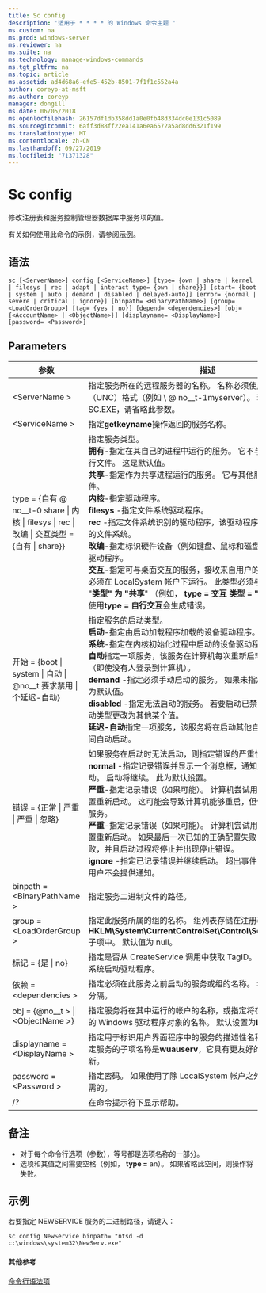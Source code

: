 ```yaml
---
title: Sc config
description: '适用于 * * * * 的 Windows 命令主题 '
ms.custom: na
ms.prod: windows-server
ms.reviewer: na
ms.suite: na
ms.technology: manage-windows-commands
ms.tgt_pltfrm: na
ms.topic: article
ms.assetid: ad4d68a6-efe5-452b-8501-7f1f1c552a4a
author: coreyp-at-msft
ms.author: coreyp
manager: dongill
ms.date: 06/05/2018
ms.openlocfilehash: 26157df1db358dd1a0e0fb48d334dc0e131c5089
ms.sourcegitcommit: 6aff3d88ff22ea141a6ea6572a5ad8dd6321f199
ms.translationtype: MT
ms.contentlocale: zh-CN
ms.lasthandoff: 09/27/2019
ms.locfileid: "71371328"
---
```

# <a name="sc-config"></a>Sc config



修改注册表和服务控制管理器数据库中服务项的值。

有关如何使用此命令的示例，请参阅[示例](#BKMK_examples)。

## <a name="syntax"></a>语法

```
sc [<ServerName>] config [<ServiceName>] [type= {own | share | kernel | filesys | rec | adapt | interact type= {own | share}}] [start= {boot | system | auto | demand | disabled | delayed-auto}] [error= {normal | severe | critical | ignore}] [binpath= <BinaryPathName>] [group= <LoadOrderGroup>] [tag= {yes | no}] [depend= <dependencies>] [obj= {<AccountName> | <ObjectName>}] [displayname= <DisplayName>] [password= <Password>]
```

## <a name="parameters"></a>Parameters

|参数|描述|
|---------|-----------|
|\<ServerName >|指定服务所在的远程服务器的名称。 名称必须使用通用命名约定（UNC）格式（例如 \\ @ no__t-1myserver）。 若要在本地运行 SC.EXE，请省略此参数。|
|\<ServiceName >|指定**getkeyname**操作返回的服务名称。|
|type = {自有 @ no__t-0 share \| 内核 \| filesys \| rec \| 改编 \| 交互类型 = {自有 \| share}} | 指定服务类型。</br>**拥有**-指定在其自己的进程中运行的服务。 它不与其他服务共享可执行文件。 这是默认值。</br>**共享**-指定作为共享进程运行的服务。 它与其他服务共享可执行文件。</br>**内核**-指定驱动程序。</br>**filesys** -指定文件系统驱动程序。</br>**rec** -指定文件系统识别的驱动程序，该驱动程序标识计算机上使用的文件系统。</br>**改编**-指定标识硬件设备（例如键盘、鼠标和磁盘驱动器）的适配器驱动程序。</br>**交互**-指定可与桌面交互的服务，接收来自用户的输入。 交互式服务必须在 LocalSystem 帐户下运行。 此类型必须与**类型 = "拥有**" 或 "**类型" 为 "共享**" （例如， **type = 交互** **类型 = "拥有**"）结合使用。 使用**type = 自行交互**会生成错误。|
|开始 = {boot \| system \| 自动 \| @no__t 要求禁用 \| 个延迟-自动}|指定服务的启动类型。</br>**启动**-指定由启动加载程序加载的设备驱动程序。</br>**系统**-指定在内核初始化过程中启动的设备驱动程序。</br>**自动**指定一项服务，该服务在计算机每次重新启动时自动启动并运行（即使没有人登录到计算机）。</br>**demand** -指定必须手动启动的服务。 如果未指定**start =** ，则此值为默认值。</br>**disabled** -指定无法启动的服务。 若要启动已禁用的服务，请将启动类型更改为其他某个值。</br>**延迟-自动**指定一项服务，该服务将在启动其他自动服务之后的短时间自动启动。|
|错误 = {正常 \| 严重 \| 严重 \| 忽略}|如果服务在启动时无法启动，则指定错误的严重性。</br>**normal** -指定记录错误并显示一个消息框，通知用户服务无法启动。 启动将继续。 此为默认设置。</br>**严重**-指定记录错误（如果可能）。 计算机尝试用最后一次正确的配置重新启动。 这可能会导致计算机能够重启，但仍可能无法运行该服务。</br>**严重**-指定记录错误（如果可能）。 计算机尝试用最后一次正确的配置重新启动。 如果最后一次已知的正确配置失败，则启动也会失败，并且启动过程将停止并出现停止错误。</br>**ignore** -指定已记录错误并继续启动。 超出事件日志中记录错误的用户不会提供通知。|
|binpath = \<BinaryPathName >|指定服务二进制文件的路径。|
|group = \<LoadOrderGroup >|指定此服务所属的组的名称。 组列表存储在注册表的**HKLM\System\CurrentControlSet\Control\ServiceGroupOrder**子项中。 默认值为 null。|
|标记 = {是 \| no}|指定是否从 CreateService 调用中获取 TagID。 标记仅用于启动和系统启动驱动程序。|
|依赖 = \<dependencies >|指定必须在此服务之前启动的服务或组的名称。 名称由正斜杠（/）分隔。|
|obj = {@no__t > \| \<ObjectName >}|指定服务将在其中运行的帐户的名称，或指定将在其中运行驱动程序的 Windows 驱动程序对象的名称。 默认设置为**LocalSystem**。|
|displayname = \<DisplayName >|指定用于标识用户界面程序中的服务的描述性名称。 例如，一个特定服务的子项名称是**wuauserv**，它具有更友好的显示名称自动更新。|
|password = \<Password >|指定密码。 如果使用了除 LocalSystem 帐户之外的帐户，则这是必需的。|
|/?|在命令提示符下显示帮助。|

## <a name="remarks"></a>备注

-   对于每个命令行选项（参数），等号都是选项名称的一部分。
-   选项和其值之间需要空格（例如， **type =** an）。 如果省略此空间，则操作将失败。

## <a name="BKMK_examples"></a>示例

若要指定 NEWSERVICE 服务的二进制路径，请键入：
```
sc config NewService binpath= "ntsd -d c:\windows\system32\NewServ.exe"
```

#### <a name="additional-references"></a>其他参考

[命令行语法项](command-line-syntax-key.md)